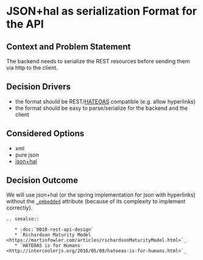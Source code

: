 # JSON+hal as serialization Format for the API

## Context and Problem Statement

The backend needs to serialize the REST resources before sending them via http to the client.

## Decision Drivers

- the format should be REST/[HATEOAS](https://spring.io/understanding/HATEOAS) compatible (e.g. allow hyperlinks)
- the format should be easy to parse/serialize for the backend and the client

## Considered Options

- xml
- pure json
- [json+hal](http://stateless.co/hal_specification.html)

## Decision Outcome

We will use json+hal (or the spring implementation for json with hyperlinks) without the [`_embedded`](https://tools.ietf.org/html/draft-kelly-json-hal-08#section-4.1.2) attribute (because of its complexity to implement correctly).

```eval_rst
.. seealso::

   * :doc:`0010-rest-api-design`
   * `Richardson Maturity Model <https://martinfowler.com/articles/richardsonMaturityModel.html>`_
   * `HATEOAS is for Humans <http://intercoolerjs.org/2016/05/08/hatoeas-is-for-humans.html>`_
```
